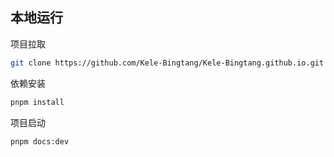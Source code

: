 ## 本地运行

项目拉取

```bash
git clone https://github.com/Kele-Bingtang/Kele-Bingtang.github.io.git
```

依赖安装

```bash
pnpm install
```

项目启动

```bash
pnpm docs:dev
```